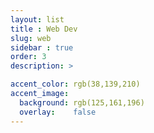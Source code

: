 ```yaml
---
layout: list
title : Web Dev
slug: web
sidebar : true
order: 3
description: >

accent_color: rgb(38,139,210)
accent_image:
  background: rgb(125,161,196)
  overlay:    false
---
```


